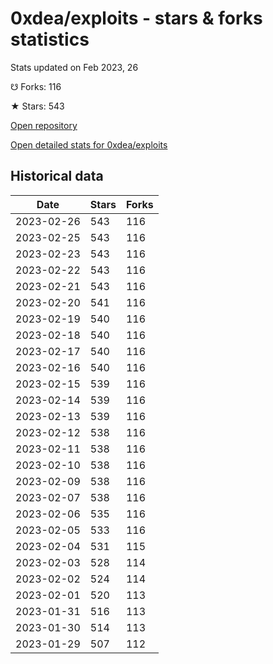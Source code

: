 # 0xdea/exploits - stars & forks statistics

Stats updated on Feb 2023, 26

☋ Forks: 116

★ Stars: 543

[Open repository](https://github.com/0xdea/exploits)

[Open detailed stats for 0xdea/exploits](https://reviewgithub.com/rep/0xdea/exploits)

## Historical data
| Date | Stars | Forks |
|------|-------|-------|
| 2023-02-26 | 543 | 116 | 
| 2023-02-25 | 543 | 116 | 
| 2023-02-23 | 543 | 116 | 
| 2023-02-22 | 543 | 116 | 
| 2023-02-21 | 543 | 116 | 
| 2023-02-20 | 541 | 116 | 
| 2023-02-19 | 540 | 116 | 
| 2023-02-18 | 540 | 116 | 
| 2023-02-17 | 540 | 116 | 
| 2023-02-16 | 540 | 116 | 
| 2023-02-15 | 539 | 116 | 
| 2023-02-14 | 539 | 116 | 
| 2023-02-13 | 539 | 116 | 
| 2023-02-12 | 538 | 116 | 
| 2023-02-11 | 538 | 116 | 
| 2023-02-10 | 538 | 116 | 
| 2023-02-09 | 538 | 116 | 
| 2023-02-07 | 538 | 116 | 
| 2023-02-06 | 535 | 116 | 
| 2023-02-05 | 533 | 116 | 
| 2023-02-04 | 531 | 115 | 
| 2023-02-03 | 528 | 114 | 
| 2023-02-02 | 524 | 114 | 
| 2023-02-01 | 520 | 113 | 
| 2023-01-31 | 516 | 113 | 
| 2023-01-30 | 514 | 113 | 
| 2023-01-29 | 507 | 112 | 

